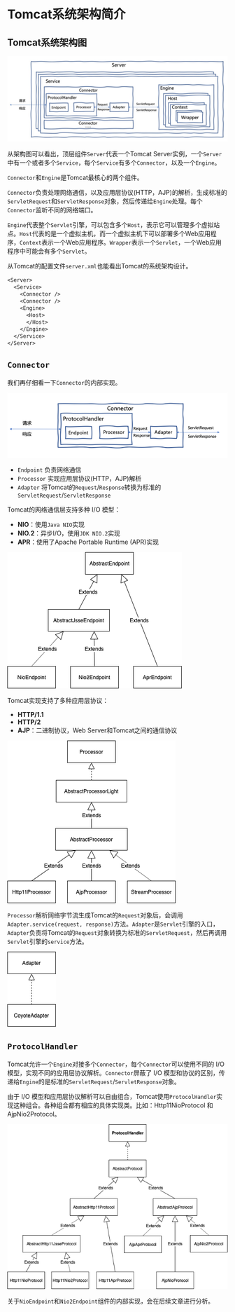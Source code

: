 
# Tomcat系统架构简介

## Tomcat系统架构图

![tomcat-architecture](./media/tomcat/tomcat-architecture.png)

从架构图可以看出，顶层组件`Server`代表一个Tomcat Server实例，一个`Server`中有一个或者多个`Service`，每个`Service`有多个`Connector`，以及一个`Engine`。

`Connector`和`Engine`是Tomcat最核心的两个组件。

`Connector`负责处理网络通信，以及应用层协议(HTTP，AJP)的解析，生成标准的`ServletRequest`和`ServletResponse`对象，然后传递给`Engine`处理。每个`Connector`监听不同的网络端口。

`Engine`代表整个`Servlet`引擎，可以包含多个`Host`，表示它可以管理多个虚拟站点。`Host`代表的是一个虚拟主机，而一个虚拟主机下可以部署多个Web应用程序，`Context`表示一个Web应用程序。`Wrapper`表示一个`Servlet`，一个Web应用程序中可能会有多个`Servlet`。

从Tomcat的配置文件`server.xml`也能看出Tomcat的系统架构设计。

```
<Server>
  <Service>
    <Connector />
    <Connector />
    <Engine>
      <Host>
      </Host>
    </Engine>
  </Service>
</Server>
```

## `Connector`

我们再仔细看一下`Connector`的内部实现。

![connector](./media/tomcat/connector.png)

* `Endpoint` 负责网络通信
* `Processor` 实现应用层协议(HTTP，AJP)解析
* `Adapter` 将Tomcat的`Request`/`Response`转换为标准的`ServletRequest`/`ServletResponse`

Tomcat的网络通信层支持多种 I/O 模型：

* **NIO**：使用`Java NIO`实现
* **NIO.2**：异步I/O，使用`JDK NIO.2`实现
* **APR**：使用了Apache Portable Runtime (APR)实现

![endpoint](./media/tomcat/endpoint.png)

Tomcat实现支持了多种应用层协议：

* **HTTP/1.1**
* **HTTP/2**
* **AJP**：二进制协议，Web Server和Tomcat之间的通信协议

![processor](./media/tomcat/processor.png)

`Processor`解析网络字节流生成Tomcat的`Request`对象后，会调用`Adapter.service(request, response)`方法。`Adapter`是`Servlet`引擎的入口，`Adapter`负责将Tomcat的`Request`对象转换为标准的`ServletRequest`，然后再调用`Servlet`引擎的`service`方法。

![adapter](./media/tomcat/adapter.png)

## `ProtocolHandler`

Tomcat允许一个`Engine`对接多个`Connector`，每个`Connector`可以使用不同的 I/O 模型，实现不同的应用层协议解析。`Connector`屏蔽了 I/O 模型和协议的区别，传递给`Engine`的是标准的`ServletRequest`/`ServletResponse`对象。

由于 I/O 模型和应用层协议解析可以自由组合，Tomcat使用`ProtocolHandler`实现这种组合。各种组合都有相应的具体实现类。比如：Http11NioProtocol 和 AjpNio2Protocol。

![tomcat-ProtocolHandler](./media/tomcat/tomcat-ProtocolHandler.png)

关于`NioEndpoint`和`Nio2Endpoint`组件的内部实现，会在后续文章进行分析。
